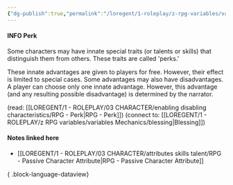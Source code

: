```yaml
---
{"dg-publish":true,"permalink":"/loregent/1-roleplay/z-rpg-variables/variables-mechanics/perk/","noteIcon":""}
---
```


#### INFO Perk

Some characters may have innate special traits (or talents or skills) that distinguish them from others. These traits are called 'perks.'

These innate advantages are given to players for free. However, their effect is limited to special cases. Some advantages may also have disadvantages. A player can choose only one innate advantage. However, this advantage (and any resulting possible disadvantage) is determined by the narrator.

(read: [[LOREGENT/1 - ROLEPLAY/03 CHARACTER/enabling disabling characteristics/RPG - Perk\|RPG - Perk]]) 
(connect to: [[LOREGENT/1 - ROLEPLAY/z RPG variables/variables Mechanics/blessing\|Blessing]])

#### Notes linked here
- [[LOREGENT/1 - ROLEPLAY/03 CHARACTER/attributes skills talent/RPG - Passive Character Attribute\|RPG - Passive Character Attribute]]

{ .block-language-dataview}



